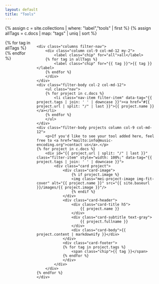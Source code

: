 ```yaml
---
layout: default
title: "Tools"
---
```

{% assign c = site.collections | where: "label","tools" | first %}
{% assign allTags = c.docs | map: "tags" | uniq | sort %}

<style>
{% for tag in allTags %}
.filter .filter-tag#{{ tag }}:checked ~ .filter-body .filter-item:not([data-tag~="{{ tag }}"]){% if forloop.last %} {% raw %}{{% endraw %}{% else %},{% endif %}{% endfor %}
  display: none;
{% raw %}}{% endraw %}

.filter .filter-tag#all:checked ~ .filter-nav .chip[for="all"],
{% for tag in allTags %}
.filter .filter-tag#{{ tag }}:checked ~ .filter-nav .chip[for="{{ tag }}"]{% if forloop.last %} {% raw %}{{% endraw %}{% else %},{% endif %}{% endfor %}
  background: #5755d9;
  color: #fff;
{% raw %}}{% endraw %}
</style>

<div class="filter columns">
    <input type="radio" id="all" class="filter-tag" name="filter-radio" hidden checked>
{% for tag in allTags %}
    <input type="radio" id="{{ tag }}" class="filter-tag" name="filter-radio" hidden>
{% endfor %}
  
    <div class="columns filter-nav">
        <div class="column col-9 col-md-12 my-2">
            <label class="chip" for="all">all</label>
        {% for tag in allTags %}
            <label class="chip" for="{{ tag }}">{{ tag }}</label>
        {% endfor %}
        </div>
    </div>
    <div class="filter-body col-2 col-md-12">
        <ul class="nav">
        {% for project in c.docs %}
            <li class="nav-item filter-item" data-tag="{{ project.tags | join: ' ' | downcase }}"><a href="#{{ project.url | split: "/" | last }}">{{ project.name }}</a></li>
        {% endfor %}
        </ul>
    </div>
    <div class="filter-body projects column col-9 col-md-12">
        <p>If you'd like to see your tool added here, feel free to <a href="mailto:info@music-encoding.org">contact us</a>.</p>
    {% for project in c.docs %}
        <div id="{{ project.url | split: "/" | last }}" class="filter-item" style="width: 100%;" data-tag="{{ project.tags | join: ' ' | downcase }}">
            <div class="card project">
                <div class="card-image">
                    {% if project.image %}
                    <img class="mei-project-image img-fit-cover" alt="{{ project.name }}" src="{{ site.baseurl }}/images/{{ project.image }}"/>
                    {% endif %}
                </div>
                <div class="card-header">
                    <div class="card-title h5">
                        {{ project.name }}
                    </div>
                    <div class="card-subtitle text-gray">
                        {{ project.fullname }}
                    </div>
                    <div class="card-body">{{ project.content | markdownify }}</div>
                </div>
                <div class="card-footer">
                {% for tag in project.tags %}
                    <span class="chip">{{ tag }}</span>
                {% endfor %}
                </div>
            </div>
        </div>
    {% endfor %}
    </div>
</div>
